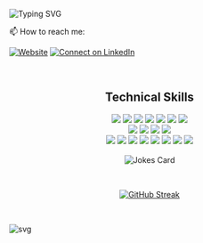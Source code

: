 ![Typing SVG](https://readme-typing-svg.herokuapp.com?duration=2500&color=F7A931&multiline=true&height=130&lines=Hi+there+%F0%9F%91%8B;I'm+Shayan.+%E3%8B%A1;I+love+technologies.++%E2%9C%8C%E2%9C%8C%E2%9C%8C)

📫 How to reach me:

[![Website](https://img.shields.io/static/v1?label=&message=Personal%20Website&color=red)](https://motalebi.me) [![Connect on LinkedIn](https://img.shields.io/badge/--linkedin?label=LinkedIn&logo=LinkedIn&style=social)](https://linkedin.motalebi.me)

&nbsp;&nbsp;&nbsp;

  <h2 align="center">Technical Skills</h2>

  <div align="center">
    <img src="https://img.shields.io/static/v1?label=&style=for-the-badge&message=TYPESCRIPT&color=457B9D"/>
    <img src="https://img.shields.io/static/v1?label=&style=for-the-badge&message=JAVASCRIPT&color=FFD166"/>
    <img src="https://img.shields.io/static/v1?label=&style=for-the-badge&message=PYTHON&color=90A959"/>
    <img src="https://img.shields.io/static/v1?label=&style=for-the-badge&message=PHP&color=8892BF"/>
    <img src="https://img.shields.io/static/v1?label=&style=for-the-badge&message=C/C%2B%2B&color=F1FAEE"/>
    <img src="https://img.shields.io/static/v1?label=&style=for-the-badge&message=C%23&color=1D3557"/>
    <img src="https://img.shields.io/static/v1?label=&style=for-the-badge&message=SQL&color=F4989C"/>
  </div>
  
  <div align="center">
    <img src="https://img.shields.io/static/v1?label=&style=for-the-badge&message=MySQL&color=BD591A"/>
    <img src="https://img.shields.io/static/v1?label=&style=for-the-badge&message=MongoDB&color=8FDC97"/>
    <img src="https://img.shields.io/static/v1?label=&style=for-the-badge&message=PostgreQSL&color=336690"/>
    <img src="https://img.shields.io/static/v1?label=&style=for-the-badge&message=REDIS&color=A70303"/>
  </div>
  
    
  <div align="center">
    <img src="https://img.shields.io/static/v1?label=&style=for-the-badge&message=React%20in%20NEXT.JS&color=0070F3"/>
    <img src="https://img.shields.io/static/v1?label=&style=for-the-badge&message=Vue3%20in%20NUXT.JS&color=4DE7A8"/>
    <img src="https://img.shields.io/static/v1?label=&style=for-the-badge&message=LARAVEL%E2%9D%A4%EF%B8%8F&color=F9322C"/>
    <img src="https://img.shields.io/static/v1?label=&style=for-the-badge&message=REACT-NATIVE&color=61DAFB"/>
    <img src="https://img.shields.io/static/v1?label=&style=for-the-badge&message=EXPRES.JS&color=DACC3E"/>
    <img src="https://img.shields.io/static/v1?label=&style=for-the-badge&message=ADONIS.JS&color=5A45FF"/>
    <img src="https://img.shields.io/static/v1?label=&style=for-the-badge&message=DJANGO&color=51BE95"/>
    <img src="https://img.shields.io/static/v1?label=&style=for-the-badge&message=NEST.JS&color=DDEBE9"/>
  </div>
&nbsp;&nbsp;
  <div align="center">
<img src="https://readme-jokes.vercel.app/api" alt="Jokes Card" /></div>

&nbsp;&nbsp;

  <div align="center">

[![GitHub Streak](http://github-readme-streak-stats.herokuapp.com?user=shayan3k&theme=dark&date_format=M%20j%5B%2C%20Y%5D)](https://git.io/streak-stats)

  </div>
&nbsp;&nbsp;

![svg](https://raw.githubusercontent.com/yoshi389111/github-profile-3d-contrib/main/docs/demo/profile-gitblock.svg)

</a>
